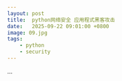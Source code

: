 ```yaml
---
layout: post
title:  python网络安全 应用程式黑客攻击
date:   2025-09-22 09:01:00 +0800
image: 09.jpg
tags: 
    - python
    - security
---
```


...